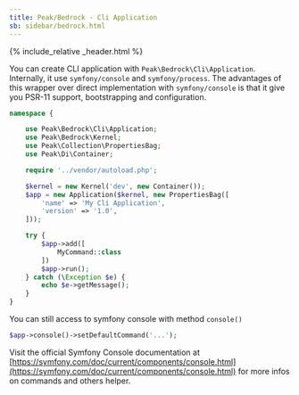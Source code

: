 ```yaml
---
title: Peak/Bedrock - Cli Application
sb: sidebar/bedrock.html
---
```


{% include_relative _header.html %}

You can create CLI application with ``Peak\Bedrock\Cli\Application``. Internally, it use ``symfony/console`` and ``symfony/process``. The advantages of this wrapper over direct implementation with ``symfony/console`` is that it give you PSR-11 support, bootstrapping and configuration.

```php
namespace {

    use Peak\Bedrock\Cli\Application;
    use Peak\Bedrock\Kernel;
    use Peak\Collection\PropertiesBag;
    use Peak\Di\Container;

    require '../vendor/autoload.php';

    $kernel = new Kernel('dev', new Container());
    $app = new Application($kernel, new PropertiesBag([
        'name' => 'My Cli Application',
        'version' => '1.0',
    ]));

    try {
        $app->add([
            MyCommand::class
        ])
        $app->run();
    } catch (\Exception $e) {
        echo $e->getMessage();
    }
}
```

You can still access to symfony console with method ``console()``

```php
$app->console()->setDefaultCommand('...');
```

Visit the official Symfony Console documentation at [https://symfony.com/doc/current/components/console.html](https://symfony.com/doc/current/components/console.html) for more infos on commands and others helper.